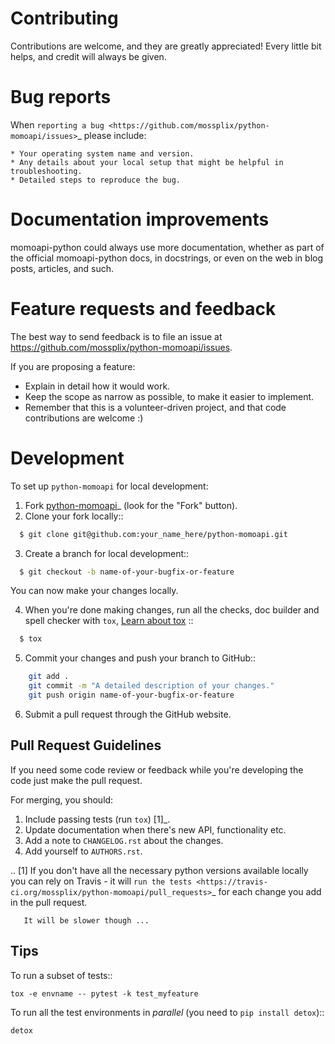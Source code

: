 Contributing
============

Contributions are welcome, and they are greatly appreciated! Every
little bit helps, and credit will always be given.

Bug reports
===========

When `reporting a bug <https://github.com/mossplix/python-momoapi/issues>`_ please include:

    * Your operating system name and version.
    * Any details about your local setup that might be helpful in troubleshooting.
    * Detailed steps to reproduce the bug.

Documentation improvements
==========================

momoapi-python could always use more documentation, whether as part of the
official momoapi-python docs, in docstrings, or even on the web in blog posts,
articles, and such.

Feature requests and feedback
=============================

The best way to send feedback is to file an issue at https://github.com/mossplix/python-momoapi/issues.

If you are proposing a feature:

* Explain in detail how it would work.
* Keep the scope as narrow as possible, to make it easier to implement.
* Remember that this is a volunteer-driven project, and that code contributions are welcome :)

Development
===========

To set up `python-momoapi` for local development:

1. Fork [python-momoapi](https://github.com/mossplix/python-momoapi)_
   (look for the "Fork" button).
2. Clone your fork locally::

```bash
  $ git clone git@github.com:your_name_here/python-momoapi.git
```

3. Create a branch for local development::

```bash
  $ git checkout -b name-of-your-bugfix-or-feature
```

  You can now make your changes locally.

4. When you're done making changes, run all the checks, doc builder and spell checker with `tox`, [Learn about tox](http://tox.readthedocs.io/en/latest/install.html) ::

```bash
  $ tox
```

5. Commit your changes and push your branch to GitHub::
```bash
    git add .
    git commit -m "A detailed description of your changes."
    git push origin name-of-your-bugfix-or-feature
```

6. Submit a pull request through the GitHub website.


Pull Request Guidelines
-----------------------

If you need some code review or feedback while you're developing the code just make the pull request.

For merging, you should:

1. Include passing tests (run ``tox``) [1]_.
2. Update documentation when there's new API, functionality etc.
3. Add a note to ``CHANGELOG.rst`` about the changes.
4. Add yourself to ``AUTHORS.rst``.

.. [1] If you don't have all the necessary python versions available locally you can rely on Travis - it will
       `run the tests <https://travis-ci.org/mossplix/python-momoapi/pull_requests>`_ for each change you add in the pull request.

       It will be slower though ...

Tips
----

To run a subset of tests::

    tox -e envname -- pytest -k test_myfeature

To run all the test environments in *parallel* (you need to ``pip install detox``)::

    detox
